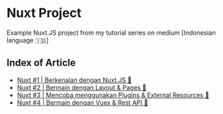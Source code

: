 # Nuxt Project

Example Nuxt.JS project from my tutorial series on medium [Indonesian language 🇮🇩]

## Index of Article

- [Nuxt #1 | Berkenalan dengan Nuxt.JS 🚀](https://medium.com/vuejs-id/nuxt-1-berkenalan-dengan-nuxt-js-6368ab9562c2)
- [Nuxt #2 | Bermain dengan Layout & Pages 🎁](https://medium.com/@muhibbudins/nuxt-2-bermain-dengan-layout-pages-685ef9c8f646)
- [Nuxt #3 | Mencoba menggunakan Plugins & External Resources 💅](https://medium.com/@muhibbudins/nuxt-3-mencoba-menggunakan-plugins-external-resources-d92069c4096)
- [Nuxt #4 | Bermain dengan Vuex & Rest API 🎩](/)
